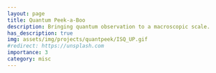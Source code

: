 ```yaml
---
layout: page
title: Quantum Peek-a-Boo
description: Bringing quantum observation to a macroscopic scale.
has_description: true
img: assets/img/projects/quantpeek/ISQ_UP.gif
#redirect: https://unsplash.com
importance: 3
category: misc
---
```


